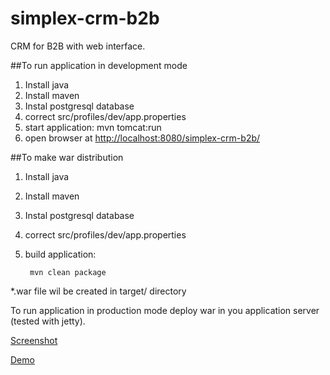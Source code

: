 simplex-crm-b2b
===============

CRM for B2B with web interface.

##To run application in development mode

1. Install java    
2. Install maven
3. Instal postgresql database
4. correct src/profiles/dev/app.properties
5. start application: mvn tomcat:run
6. open browser at [http://localhost:8080/simplex-crm-b2b/](http://localhost:8080/simplex-crm-b2b/)

##To make war distribution

1. Install java
2. Install maven
3. Instal postgresql database
4. correct src/profiles/dev/app.properties
5. build application:  
   
        mvn clean package    
*.war file wil be created in target/ directory

To run application in production mode deploy war in you application server (tested with jetty).



[Screenshot](https://github.com/dmrzh/simplex-crm-b2b/wiki/Screehshot)

[Demo](http://b2b.simplex-crm.ru/)
